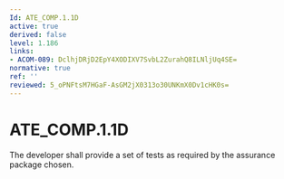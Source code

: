 ```yaml
---
Id: ATE_COMP.1.1D
active: true
derived: false
level: 1.186
links:
- ACOM-089: DclhjDRjD2EpY4XODIXV7SvbL2ZurahQ8ILNljUq4SE=
normative: true
ref: ''
reviewed: 5_oPNFtsM7HGaF-AsGM2jX0313o30UNKmX0Dv1cHK0s=
---
```


# ATE_COMP.1.1D

The developer shall provide a set of tests as required by the assurance package chosen.